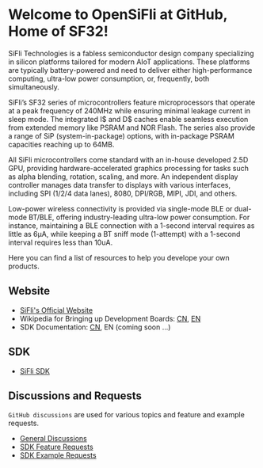 # Welcome to OpenSiFli at GitHub, Home of SF32!

SiFli Technologies is a fabless semiconductor design company specializing in silicon platforms tailored for modern AIoT applications. These platforms are typically battery-powered and need to deliver either high-performance computing, ultra-low power consumption, or, frequently, both simultaneously.

SiFli’s SF32 series of microcontrollers feature microprocessors that operate at a peak frequency of 240MHz while ensuring minimal leakage current in sleep mode. The integrated I$ and D$ caches enable seamless execution from extended memory like PSRAM and NOR Flash. The series also provide a range of SiP (system-in-package) options, with in-package PSRAM capacities reaching up to 64MB.

All SiFli microcontrollers come standard with an in-house developed 2.5D GPU, providing hardware-accelerated graphics processing for tasks such as alpha blending, rotation, scaling, and more. An independent display controller manages data transfer to displays with various interfaces, including SPI (1/2/4 data lanes), 8080, DPI/RGB, MIPI, JDI, and others.

Low-power wireless connectivity is provided via single-mode BLE or dual-mode BT/BLE, offering industry-leading ultra-low power consumption. For instance, maintaining a BLE connection with a 1-second interval requires as little as 6µA, while keeping a BT sniff mode (1-attempt) with a 1-second interval requires less than 10uA.

Here you can find a list of resources to help you develope your own products.

## Website

* [SiFli's Official Website](https://www.sifli.com/)
* Wikipedia for Bringing up Development Boards: [CN](https://wiki.sifli.com/), [EN](https://wiki.sifli.com/en/)
* SDK Documentation: [CN](https://docs.sifli.com/), EN (coming soon ...)

## SDK

* [SiFli SDK](https://github.com/OpenSiFli/SiFli-SDK)

## Discussions and Requests
`GitHub discussions` are used for various topics and feature and example requests.
* [General Discussions](https://github.com/OpenSiFli/SiFli-SDK/discussions)
* [SDK Feature Requests](https://github.com/OpenSiFli/SiFli-SDK/discussions/35)
* [SDK Example Requests](https://github.com/OpenSiFli/SiFli-SDK/discussions/34)
